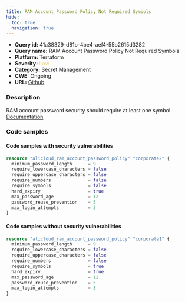 ```yaml
---
title: RAM Account Password Policy Not Required Symbols
hide:
  toc: true
  navigation: true
---
```


-   **Query id:** 41a38329-d81b-4be4-aef4-55b2615d3282
-   **Query name:** RAM Account Password Policy Not Required Symbols
-   **Platform:** Terraform
-   **Severity:** <span style="color:#edd57e">Low</span>
-   **Category:** Secret Management
-   **CWE:** Ongoing
-   **URL:** [Github](https://github.com/DataDog/kics/tree/master/assets/queries/terraform/alicloud/ram_account_password_policy_not_required_symbols)

### Description
RAM account password security should require at least one symbol<br>
[Documentation](https://registry.terraform.io/providers/aliyun/alicloud/latest/docs/resources/ram_account_password_policy#require_symbols)

### Code samples
#### Code samples with security vulnerabilities
```tf title="Positive test num. 1 - tf file" hl_lines="6"
resource "alicloud_ram_account_password_policy" "corporate2" {
  minimum_password_length      = 9
  require_lowercase_characters = false
  require_uppercase_characters = false
  require_numbers              = false
  require_symbols              = false
  hard_expiry                  = true
  max_password_age             = 12
  password_reuse_prevention    = 5
  max_login_attempts           = 3
}

```


#### Code samples without security vulnerabilities
```tf title="Negative test num. 1 - tf file"
resource "alicloud_ram_account_password_policy" "corporate1" {
  minimum_password_length      = 9
  require_lowercase_characters = false
  require_uppercase_characters = false
  require_numbers              = false
  require_symbols              = true
  hard_expiry                  = true
  max_password_age             = 12
  password_reuse_prevention    = 5
  max_login_attempts           = 3
}

```
